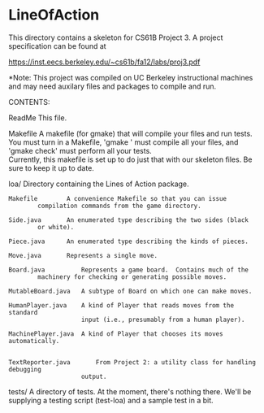 # LineOfAction

This directory contains a skeleton for CS61B Project 3. A project specification can be found at 

https://inst.eecs.berkeley.edu/~cs61b/fa12/labs/proj3.pdf


*Note: This project was compiled on UC Berkeley instructional machines and may need auxilary files and packages to compile and run. 

CONTENTS:

ReadMe			This file.
	
Makefile		A makefile (for gmake) that will compile your
			files and run tests.  You must turn in a Makefile,
			'gmake ' must compile all your files, and 
			'gmake check' must perform all your tests.  
			Currently, this makefile is set up to do just 
			that with our skeleton files.  Be sure to keep 
			it up to date.

loa/			Directory containing the Lines of Action package.

    Makefile		A convenience Makefile so that you can issue 
			compilation commands from the game directory.

    Side.java		An enumerated type describing the two sides (black
			or white).

    Piece.java	 	An enumerated type describing the kinds of pieces.

    Move.java		Represents a single move.

    Board.java	        Represents a game board.  Contains much of the
			machinery for checking or generating possible moves.

    MutableBoard.java   A subtype of Board on which one can make moves.

    HumanPlayer.java	A kind of Player that reads moves from the standard
                        input (i.e., presumably from a human player).

    MachinePlayer.java  A kind of Player that chooses its moves automatically.


    TextReporter.java       From Project 2: a utility class for handling debugging
                        output.




tests/                  A directory of tests.  At the moment, there's nothing
                        there.  We'll be supplying a testing script (test-loa)
                        and a sample test in a bit.

